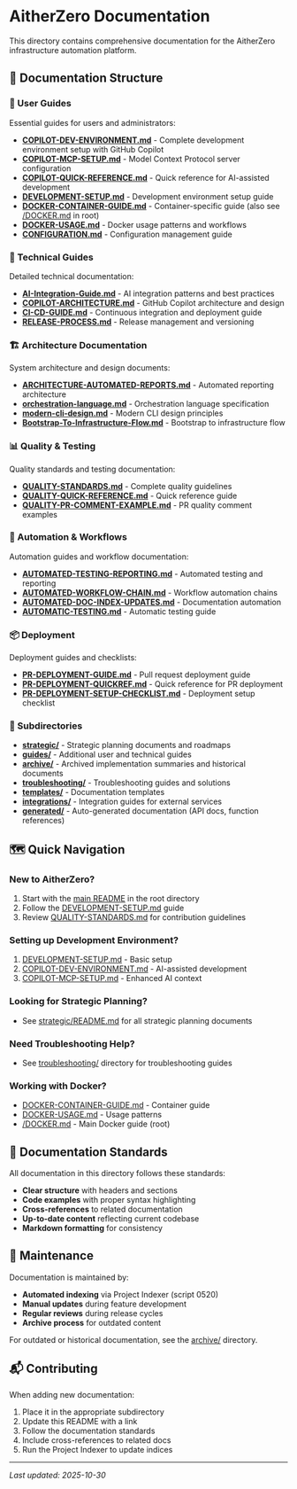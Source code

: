 # AitherZero Documentation

This directory contains comprehensive documentation for the AitherZero infrastructure automation platform.

## 📖 Documentation Structure

### 🎯 User Guides

Essential guides for users and administrators:

- **[COPILOT-DEV-ENVIRONMENT.md](COPILOT-DEV-ENVIRONMENT.md)** - Complete development environment setup with GitHub Copilot
- **[COPILOT-MCP-SETUP.md](COPILOT-MCP-SETUP.md)** - Model Context Protocol server configuration
- **[COPILOT-QUICK-REFERENCE.md](COPILOT-QUICK-REFERENCE.md)** - Quick reference for AI-assisted development
- **[DEVELOPMENT-SETUP.md](DEVELOPMENT-SETUP.md)** - Development environment setup guide
- **[DOCKER-CONTAINER-GUIDE.md](DOCKER-CONTAINER-GUIDE.md)** - Container-specific guide (also see [/DOCKER.md](../DOCKER.md) in root)
- **[DOCKER-USAGE.md](DOCKER-USAGE.md)** - Docker usage patterns and workflows
- **[CONFIGURATION.md](CONFIGURATION.md)** - Configuration management guide

### 🔧 Technical Guides

Detailed technical documentation:

- **[AI-Integration-Guide.md](AI-Integration-Guide.md)** - AI integration patterns and best practices
- **[COPILOT-ARCHITECTURE.md](COPILOT-ARCHITECTURE.md)** - GitHub Copilot architecture and design
- **[CI-CD-GUIDE.md](CI-CD-GUIDE.md)** - Continuous integration and deployment guide
- **[RELEASE-PROCESS.md](RELEASE-PROCESS.md)** - Release management and versioning

### 🏗️ Architecture Documentation

System architecture and design documents:

- **[ARCHITECTURE-AUTOMATED-REPORTS.md](ARCHITECTURE-AUTOMATED-REPORTS.md)** - Automated reporting architecture
- **[orchestration-language.md](orchestration-language.md)** - Orchestration language specification
- **[modern-cli-design.md](modern-cli-design.md)** - Modern CLI design principles
- **[Bootstrap-To-Infrastructure-Flow.md](Bootstrap-To-Infrastructure-Flow.md)** - Bootstrap to infrastructure flow

### 📊 Quality & Testing

Quality standards and testing documentation:

- **[QUALITY-STANDARDS.md](QUALITY-STANDARDS.md)** - Complete quality guidelines
- **[QUALITY-QUICK-REFERENCE.md](QUALITY-QUICK-REFERENCE.md)** - Quick reference guide
- **[QUALITY-PR-COMMENT-EXAMPLE.md](QUALITY-PR-COMMENT-EXAMPLE.md)** - PR quality comment examples

### 🚀 Automation & Workflows

Automation guides and workflow documentation:

- **[AUTOMATED-TESTING-REPORTING.md](AUTOMATED-TESTING-REPORTING.md)** - Automated testing and reporting
- **[AUTOMATED-WORKFLOW-CHAIN.md](AUTOMATED-WORKFLOW-CHAIN.md)** - Workflow automation chains
- **[AUTOMATED-DOC-INDEX-UPDATES.md](AUTOMATED-DOC-INDEX-UPDATES.md)** - Documentation automation
- **[AUTOMATIC-TESTING.md](AUTOMATIC-TESTING.md)** - Automatic testing guide

### 📦 Deployment

Deployment guides and checklists:

- **[PR-DEPLOYMENT-GUIDE.md](PR-DEPLOYMENT-GUIDE.md)** - Pull request deployment guide
- **[PR-DEPLOYMENT-QUICKREF.md](PR-DEPLOYMENT-QUICKREF.md)** - Quick reference for PR deployment
- **[PR-DEPLOYMENT-SETUP-CHECKLIST.md](PR-DEPLOYMENT-SETUP-CHECKLIST.md)** - Deployment setup checklist

### 📁 Subdirectories

- **[strategic/](strategic/)** - Strategic planning documents and roadmaps
- **[guides/](guides/)** - Additional user and technical guides
- **[archive/](archive/)** - Archived implementation summaries and historical documents
- **[troubleshooting/](troubleshooting/)** - Troubleshooting guides and solutions
- **[templates/](templates/)** - Documentation templates
- **[integrations/](integrations/)** - Integration guides for external services
- **[generated/](generated/)** - Auto-generated documentation (API docs, function references)

## 🗺️ Quick Navigation

### New to AitherZero?
1. Start with the [main README](../README.md) in the root directory
2. Follow the [DEVELOPMENT-SETUP.md](DEVELOPMENT-SETUP.md) guide
3. Review [QUALITY-STANDARDS.md](QUALITY-STANDARDS.md) for contribution guidelines

### Setting up Development Environment?
1. [DEVELOPMENT-SETUP.md](DEVELOPMENT-SETUP.md) - Basic setup
2. [COPILOT-DEV-ENVIRONMENT.md](COPILOT-DEV-ENVIRONMENT.md) - AI-assisted development
3. [COPILOT-MCP-SETUP.md](COPILOT-MCP-SETUP.md) - Enhanced AI context

### Looking for Strategic Planning?
- See [strategic/README.md](strategic/README.md) for all strategic planning documents

### Need Troubleshooting Help?
- See [troubleshooting/](troubleshooting/) directory for troubleshooting guides

### Working with Docker?
- [DOCKER-CONTAINER-GUIDE.md](DOCKER-CONTAINER-GUIDE.md) - Container guide
- [DOCKER-USAGE.md](DOCKER-USAGE.md) - Usage patterns
- [/DOCKER.md](../DOCKER.md) - Main Docker guide (root)

## 📝 Documentation Standards

All documentation in this directory follows these standards:

- **Clear structure** with headers and sections
- **Code examples** with proper syntax highlighting
- **Cross-references** to related documentation
- **Up-to-date content** reflecting current codebase
- **Markdown formatting** for consistency

## 🔄 Maintenance

Documentation is maintained by:
- **Automated indexing** via Project Indexer (script 0520)
- **Manual updates** during feature development
- **Regular reviews** during release cycles
- **Archive process** for outdated content

For outdated or historical documentation, see the [archive/](archive/) directory.

## 📬 Contributing

When adding new documentation:
1. Place it in the appropriate subdirectory
2. Update this README with a link
3. Follow the documentation standards
4. Include cross-references to related docs
5. Run the Project Indexer to update indices

---

*Last updated: 2025-10-30*
